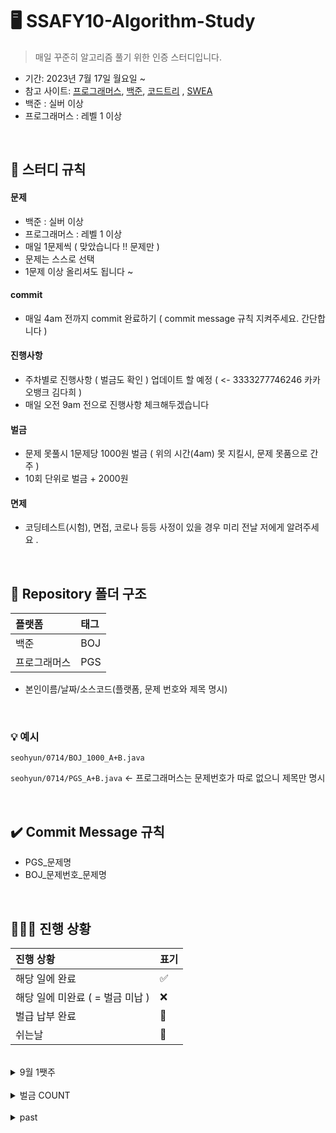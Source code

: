 # 🖥 SSAFY10-Algorithm-Study

> 매일 꾸준히 알고리즘 풀기 위한 인증 스터디입니다. 

- 기간: 2023년 7월 17일 월요일 ~
- 참고 사이트: [프로그래머스](https://programmers.co.kr/learn/challenges), [백준](https://www.acmicpc.net/), [코드트리](https://www.codetree.ai) , [SWEA](https://swexpertacademy.com/)
- 백준 : 실버 이상
- 프로그래머스 : 레벨 1 이상

<br/>


## 📌 스터디 규칙 

#### 문제
- 백준 : 실버 이상
- 프로그래머스 : 레벨 1 이상
- 매일 1문제씩 ( 맞았습니다 !! 문제만 )
- 문제는 스스로 선택
- 1문제 이상 올리셔도 됩니다 ~

#### commit
- 매일 4am 전까지 commit 완료하기 ( commit message 규칙 지켜주세요. 간단합니다 )

#### 진행사항
- 주차별로 진행사항 ( 벌금도 확인 ) 업데이트 할 예정 ( <- 3333277746246 카카오뱅크 김다희  )
- 매일 오전 9am 전으로 진행사항 체크해두겠습니다

#### 벌금 
- 문제 못풀시 1문제당 1000원 벌금 ( 위의 시간(4am) 못 지킬시, 문제 못품으로 간주 )
- 10회 단위로 벌금 + 2000원

#### 면제
- 코딩테스트(시험), 면접, 코로나 등등 사정이 있을 경우 미리 전날 저에게 알려주세요 .

<br/>

## 📁 Repository 폴더 구조
| 플랫폼    | 태그  |
|:-------|:----|
| 백준     | BOJ |
| 프로그래머스 | PGS |

- 본인이름/날짜/소스코드(플랫폼, 문제 번호와 제목 명시)

<br/>


### 💡 예시

`seohyun/0714/BOJ_1000_A+B.java`

`seohyun/0714/PGS_A+B.java` <- 프로그래머스는 문제번호가 따로 없으니 제목만 명시


<br/>

## ✔️ Commit Message 규칙

- PGS_문제명
- BOJ_문제번호_문제명


<br/>

## 🧑🏻‍💻 진행 상황

| 진행 상황            | 표기  |
|:-----------------|:----|
| 해당 일에 완료      | ✅   |
| 해당 일에 미완료 ( = 벌금 미납 )    | ❌   |
| 벌급 납부 완료 | 🔺 |
| 쉬는날 | 🥳 |

<br>
<details>
  <summary> 9월 1쨋주</summary>

|  이름  | 08/28 | 08/29 | 08/30 | 08/31 | 09/01 | 09/02 | 09/03 | 
|:--------:|:-----:|:-----:|:----:|:------:|:-----:|:-----:|:-----:|
| jinwoo   |✅       |✅       |✅        |        |       |🥳     |       | 
| changhee |✅       |✅       |✅        |        |       |🥳     |       | 
| dahui    |✅       |✅       |✅        |        |       |🥳     |       | 
| hayeong  |✅       |✅       |✅        |        |       |🥳     |       | 
| hyeonguk |✅       |✅       |✅        |        |       |🥳     |       | 
| hyeonmin |✅       |✅       |❌        |        |       |🥳     |       | 
| jeongho  |✅       |✅       |✅        |        |       |🥳     |       | 
| jongkook |✅       |✅       |✅        |        |       |🥳     |       | 
| minsu    |✅       |✅       |✅        |        |       |🥳     |       | 
| narin    |✅       |✅       |✅        |        |       |🥳     |       | 
| rael     |✅       |✅       |✅        |        |       |🥳     |       | 
| seohyun  |🔺       |✅       |✅        |        |       |🥳     |       | 
| seongwan |✅       |✅       |✅        |        |       |🥳     |       | 
| taegyung |✅       |❌       |✅        |        |       |🥳     |       | 
| woojae   |✅       |✅       |✅        |        |       |🥳     |       | 

</details>
<br>

<details>
  <summary> 벌금 COUNT </summary>

|  이름  | COUNT |  벌금  |
|:--------:|:-----:|:-----:|
| jinwoo   |1       | 1000원   |
| changhee |0       | 1000원   |
| dahui    |7       | 1000원   |
| hayeong  |3       | 1000원   |
| hyeonguk |0       | 1000원   |
| hyeonmin |0       | 1000원   |
| jeongho  |9       | 1000원   |
| jongkook |2      | 1000원   |
| minsu |1     | 1000원   |
| narin    |4       | 1000원   |
| rael     |2       | 1000원   |
| seohyun  |3       | 1000원   |
| seongwan |0       | 1000원   |
| taegyung |3       | 1000원   |
| woojae   |0       | 1000원   |
| sum      |35      | 35000원  |

</details>
<br>
<details>
  <summary> past </summary>
<details>
  <summary> 7월 4쨋주</summary>

|  이름  | 07/17 | 07/18 | 07/19 | 07/20 | 07/21 | 07/22 | 07/23 | 
|:--------:|:-----:|:-----:|:----:|:------:|:-----:|:-----:|:-----:|
| jinwoo   |   ✅  |  ✅     |   ✅   |    ✅    |   ✅    |   ✅    |  ✅   | 
| changhee |   ✅  |    ✅   |   ✅   |   ✅     |    ✅   |  ✅     |     ✅  | 
| dahui    |    ✅   |   ✅    |  ✅    |  ✅      |   ✅    |  ✅     |  ✅   | 
| hayeong  |   ✅  |     ✅  |  ✅   |    ✅    |    ✅   |   ✅    |   ✅    | 
| hyeonguk |    ✅   |    ✅   |   ✅   |  ✅      |   ✅    |   ✅    |    ✅   | 
| hyeonmin |    ✅   |    ✅   |  ✅    |   ✅     |    ✅   |  ✅     |  ✅     | 
| jeongho  |    ✅   |    ✅   |  ✅    |  ✅      |    ✅   | 🔺  |     ✅  | 
| jongkook |   ✅    |    ✅   |  ✅    |  ✅      |   ✅    |   ✅    |  ✅     | 
| narin    |  ✅     |    ✅   |  ✅    |  ✅      |  ✅     | 🔺  |     ✅  | 
| rael     |   ✅    |    ✅   |✅      |   ✅     |  ✅    |  ✅     | 🔺   | 
| seohyun  |    ✅   |    ✅   |  ✅    |   ✅     |  ✅     |  ✅     |   ✅    | 
| seongwan |     ✅  |    ✅   |  ✅    |  ✅      |   ✅    |     ✅  |   ✅    | 
| taegyung |  ✅   |   ✅    |   ✅   |   ✅     |    ✅   |   ✅    |  ✅     | 
| woojae   |   ✅  |   ✅    | ✅     |   ✅     |    ✅   |  ✅     |   ✅    | 

</details>
<details>
  <summary> 7월 5쨋주</summary>

|  이름  | 07/24 | 07/25 | 07/26 | 07/27 | 07/28 | 07/29 | 07/30 | 
|:--------:|:-----:|:-----:|:----:|:------:|:-----:|:-----:|:-----:|
| jinwoo   | ✅    |   ✅    |  ✅    |    ✅    |  ✅    | 🥳    | ✅   | 
| changhee | ✅  |    ✅   |  ✅    |   ✅     |  ✅    |  🥳   |✅    | 
| dahui    | ✅   |   ✅    |  🔺    |  ✅      | ✅     | 🥳    |  ✅  | 
| hayeong  | ✅  |   ✅    |  ✅    |  ✅      |   ✅   |  🥳   |  ✅  | 
| hyeonguk | ✅   |  ✅     | ✅     |  ✅      |  ✅    | 🥳    | ✅   | 
| hyeonmin | ✅   |   ✅    |  ✅    |   ✅     |  ✅    | 🥳    | ✅   | 
| jeongho  | ✅   |   ✅    |  ✅    |  ✅      |  ✅    | 🥳    | ✅   | 
| jongkook | ✅ |    ✅   |  ✅    |  ✅      |  ✅    | 🥳    | ✅   | 
| narin    | ✅|    ✅   |  ✅    |  ✅      |  ✅    |  🥳   | ✅   | 
| rael     | ✅  |    ✅   |  ✅    |  ✅      | ✅     | 🥳    | 🔺   | 
| seohyun  | ✅   |    ✅   | ✅     |  ✅      | ✅     | 🥳    | ✅   | 
| seongwan | ✅    |    ✅   | ✅     |  ✅      | ✅     | 🥳    |  ✅  | 
| taegyung |✅ |  ✅   |   ✅  |   ✅     |  ✅  |  🥳   |   ✅ | 
| woojae   | ✅  |    ✅   |   ✅   |   ✅     |  ✅    | 🥳    |   ✅ | 

</details>

<details>
  <summary> 8월 1쨋주</summary>

|  이름  | 07/31 | 08/01 | 08/02 | 08/03 | 08/04 | 08/05 | 08/06 | 
|:--------:|:-----:|:-----:|:----:|:------:|:-----:|:-----:|:-----:|
| jinwoo   |✅     |✅       |✅      |✅        |✅      |🥳     |  ✅  | 
| changhee |✅     |✅       |✅      |✅        |✅     |🥳     |  ✅  | 
| dahui    |✅     |🔺       |✅      |✅        |✅      |🥳     |   ✅ | 
| hayeong  |✅     |✅       |✅      |✅        |✅      |🥳     |  🔺  | 
| hyeonguk |✅     |✅       |✅      |✅        |✅      |🥳     |   ✅ | 
| hyeonmin |✅     |✅       |✅      |✅        |✅      |🥳     |    ✅| 
| jeongho  |✅     |✅       |✅      |✅        |✅      |🥳     | 🔺   | 
| jongkook |🔺     |✅       |✅      |✅        |✅      |🥳     |   ✅ | 
| narin    |✅     |✅       |✅      |🔺        |✅      |🥳     |  ✅  | 
| rael     |✅     |✅       |✅      |✅        |✅      |🥳     |  ✅  | 
| seohyun  |✅     |✅       |✅      |✅        |✅      |🥳     |   ✅ | 
| seongwan |✅     |✅       |✅      |✅        |✅      |🥳     |  ✅  | 
| taegyung |✅     |✅       |✅      |✅        |✅      |🥳     |  ✅  | 
| woojae   |✅     |✅       |✅      |✅        |✅      |🥳     |  ✅  | 

</details>

<details>
  <summary> 8월 2쨋주</summary>

|  이름  | 08/07 | 08/08 | 08/09 | 08/10 | 08/11 | 08/12 | 08/13 | 
|:--------:|:-----:|:-----:|:----:|:------:|:-----:|:-----:|:-----:|
| jinwoo   |✅       |✅       |✅       |✅        |🔺       |🥳     |✅      | 
| changhee |✅       |✅       |✅       |✅        |✅       |🥳     |✅      | 
| dahui    |✅       |✅       |🔺       |✅        |✅       |🥳     |✅      |  
| hayeong  |✅       |✅       |✅       |✅        |✅       |🥳     |✅      | 
| hyeonguk |✅       |✅       |✅       |✅        |✅       |🥳     |✅     | 
| hyeonmin |✅       |✅       |✅       |✅        |✅       |🥳     |✅      | 
| jeongho  |✅       |🔺       |✅       |✅        |✅       |🥳     |🔺      | 
| jongkook |✅       |✅       |🔺       |✅        |면제      |🥳     |면제      | 
| narin    |✅       |✅       |✅       |✅        |✅       |🥳     | ✅     | 
| rael     |✅       |✅       |✅       |✅        |✅       |🥳     |✅      | 
| seohyun  |✅       |✅       |✅       |✅        |🔺       |🥳     |✅      | 
| seongwan |✅       |✅       |✅       |✅        |✅       |🥳     |✅      | 
| taegyung |✅       |✅       |✅       |✅        |✅       |🥳     |✅      | 
| woojae   |✅       |✅       |✅       |✅        |✅       |🥳     |✅      | 

</details>

<details>
  <summary> 8월 3쨋주</summary>

|  이름  | 08/14 | 08/15 | 08/16 | 08/17 | 08/18 | 08/19 | 08/20 | 
|:--------:|:-----:|:-----:|:----:|:------:|:-----:|:-----:|:-----:|
| jinwoo   |✅       |✅       |✅        |✅        |✅       |🥳     |✅       | 
| changhee |✅       |✅       |✅        |✅       |✅       |🥳     |✅       | 
| dahui    |✅       |✅       |✅        |🔺        |✅       |🥳     |✅       | 
| hayeong  |✅       |✅       |✅        |✅        |✅       |🥳     |✅       | 
| hyeonguk |✅       |✅       |✅        |✅        |✅       |🥳     |✅       | 
| hyeonmin |✅       |✅       |✅        |✅        |✅       |🥳     |✅       | 
| jeongho  |🔺       |🔺       |✅        |🔺        |✅       |🥳     |✅       | 
| jongkook |면제      |면제      |면제        |면제        |✅       |🥳     |✅       | 
| minsu |-     | -    | -      | ✅       |✅       |🥳     |✅       |
| narin    |🔺       |✅       |✅        |✅        |면제       |🥳     |✅       | 
| rael     |✅       |✅       |✅        |✅        |✅       |🥳     |✅       | 
| seohyun  |✅       |✅       |✅        |✅        |✅       |🥳     |✅       | 
| seongwan |✅       |✅       |✅        |✅        |✅       |🥳     |✅       | 
| taegyung |✅       |✅       |✅        |🔺        |✅       |🥳     |🔺       |  
| woojae   |✅       |✅       |✅        |✅        |✅       |🥳     |✅       | 

</details>
<br>

<details>
  <summary> 8월 4쨋주</summary>

|  이름  | 08/21 | 08/22 | 08/23 | 08/24 | 08/25 | 08/26 | 08/27 | 
|:--------:|:-----:|:-----:|:----:|:------:|:-----:|:-----:|:-----:|
| jinwoo   |✅       |✅       |✅        |✅        |✅       |🥳     |✅       | 
| changhee |✅       |✅       |✅        |✅        |✅       |🥳     |✅       | 
| dahui    |✅       |✅       |✅        |✅        |🔺       |🥳     |✅       |  
| hayeong  |✅       |✅       |✅        |✅        |✅       |🥳     |🔺       | 
| hyeonguk |✅       |✅       |✅        |✅        |✅       |🥳     |✅       | 
| hyeonmin |✅       |✅       |✅        |✅        |✅       |🥳     |✅       | 
| jeongho  |✅       |🔺       |✅        |✅        |✅       |🥳     |✅       | 
| jongkook |✅       |✅       |✅        |✅        |✅       |🥳     |✅       | 
| minsu    |✅       |✅       |✅        |✅        |✅       |🥳     |🔺       | 
| narin    |✅       |✅       |✅        |✅        |✅       |🥳     |✅       | 
| rael     |✅       |✅       |✅        |✅        |✅       |🥳     |✅       | 
| seohyun  |✅       |✅       |✅        |✅        |면제       |🥳     |✅       | 
| seongwan |✅       |✅       |✅        |✅        |✅      |🥳     |✅       | 
| taegyung |✅       |✅       |✅        |✅        |✅       |🥳     |✅       |  
| woojae   |✅       |✅       |✅        |✅        |✅       |🥳     |✅       | 

</details>

<details>
  <summary> 8월 5쨋주</summary>

|  이름  | 08/28 | 08/29 | 08/30 | 08/31 | 09/01 | 09/02 | 09/03 | 
|:--------:|:-----:|:-----:|:----:|:------:|:-----:|:-----:|:-----:|
| jinwoo   |✅       |✅       |✅        |✅        |✅       |🥳     |✅       | 
| changhee |✅       |✅       |✅        |✅        |✅       |🥳     |✅       | 
| dahui    |🔺       |✅       |🔺        |✅        |✅       |🥳     |✅       |   
| hayeong  |✅       |✅       |✅        |면제        |✅       |🥳     |🔺       | 
| hyeonguk |✅       |✅       |✅        |✅        |✅       |🥳     |✅       | 
| hyeonmin |✅       |✅       |✅        |✅        |✅       |🥳     |✅       | 
| jeongho  |✅       |✅       |✅        |✅        |✅       |🥳     |🔺       | 
| jongkook |✅       |✅       |✅        |✅        |✅       |🥳     |✅       | 
| minsu    |✅       |✅       |✅        |✅        |✅       |🥳     |✅       | 
| narin    |🔺       |✅       |✅        |✅        |✅       |🥳     |✅       | 
| rael     |✅       |✅       |✅        |✅        |✅       |🥳     |✅       | 
| seohyun  |✅       |✅       |✅        |✅        |✅       |🥳     |✅       | 
| seongwan |✅       |✅       |✅        |✅        |✅       |🥳     |✅       | 
| taegyung |✅       |✅       |✅        |✅        |🔺       |🥳     |✅       | 
| woojae   |✅       |✅       |✅        |✅        |✅       |🥳     |✅       | 

</details>
</details>

<br/>




